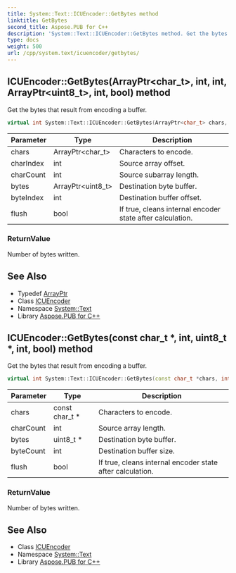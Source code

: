 ```yaml
---
title: System::Text::ICUEncoder::GetBytes method
linktitle: GetBytes
second_title: Aspose.PUB for C++
description: 'System::Text::ICUEncoder::GetBytes method. Get the bytes that result from encoding a buffer in C++.'
type: docs
weight: 500
url: /cpp/system.text/icuencoder/getbytes/
---
```

## ICUEncoder::GetBytes(ArrayPtr\<char_t\>, int, int, ArrayPtr\<uint8_t\>, int, bool) method


Get the bytes that result from encoding a buffer.

```cpp
virtual int System::Text::ICUEncoder::GetBytes(ArrayPtr<char_t> chars, int charIndex, int charCount, ArrayPtr<uint8_t> bytes, int byteIndex, bool flush)
```


| Parameter | Type | Description |
| --- | --- | --- |
| chars | ArrayPtr\<char_t\> | Characters to encode. |
| charIndex | int | Source array offset. |
| charCount | int | Source subarray length. |
| bytes | ArrayPtr\<uint8_t\> | Destination byte buffer. |
| byteIndex | int | Destination buffer offset. |
| flush | bool | If true, cleans internal encoder state after calculation. |

### ReturnValue

Number of bytes written.

## See Also

* Typedef [ArrayPtr](../../../system/arrayptr/)
* Class [ICUEncoder](../)
* Namespace [System::Text](../../)
* Library [Aspose.PUB for C++](../../../)
## ICUEncoder::GetBytes(const char_t *, int, uint8_t *, int, bool) method


Get the bytes that result from encoding a buffer.

```cpp
virtual int System::Text::ICUEncoder::GetBytes(const char_t *chars, int charCount, uint8_t *bytes, int byteCount, bool flush)
```


| Parameter | Type | Description |
| --- | --- | --- |
| chars | const char_t * | Characters to encode. |
| charCount | int | Source array length. |
| bytes | uint8_t * | Destination byte buffer. |
| byteCount | int | Destination buffer size. |
| flush | bool | If true, cleans internal encoder state after calculation. |

### ReturnValue

Number of bytes written.

## See Also

* Class [ICUEncoder](../)
* Namespace [System::Text](../../)
* Library [Aspose.PUB for C++](../../../)
